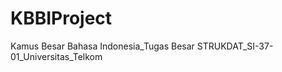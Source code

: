 KBBIProject
===========

Kamus Besar Bahasa Indonesia_Tugas Besar STRUKDAT_SI-37-01_Universitas_Telkom
